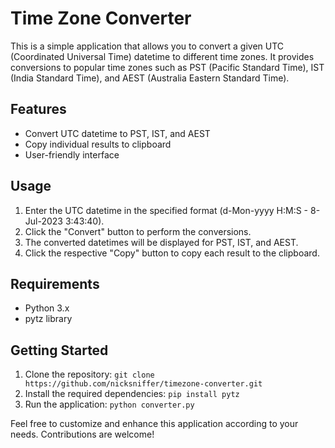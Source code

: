 # Time Zone Converter

This is a simple application that allows you to convert a given UTC (Coordinated Universal Time) datetime to different time zones. It provides conversions to popular time zones such as PST (Pacific Standard Time), IST (India Standard Time), and AEST (Australia Eastern Standard Time).

## Features
- Convert UTC datetime to PST, IST, and AEST
- Copy individual results to clipboard
- User-friendly interface

## Usage
1. Enter the UTC datetime in the specified format (d-Mon-yyyy H:M:S - 8-Jul-2023 3:43:40).
2. Click the "Convert" button to perform the conversions.
3. The converted datetimes will be displayed for PST, IST, and AEST.
4. Click the respective "Copy" button to copy each result to the clipboard.

## Requirements
- Python 3.x
- pytz library

## Getting Started
1. Clone the repository: `git clone https://github.com/nicksniffer/timezone-converter.git`
2. Install the required dependencies: `pip install pytz`
3. Run the application: `python converter.py`

Feel free to customize and enhance this application according to your needs. Contributions are welcome!
